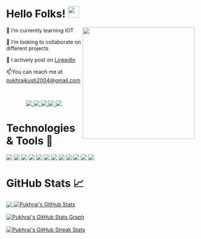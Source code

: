 # Hello Folks! <img src="https://github.com/rahulkarda/rahulkarda/blob/main/wave.gif?raw=true" width="30">
 <!-- Profile views -->
 <img src="https://c.tenor.com/flflC6GFzO8AAAAd/sultan-alrefaei-programmer.gif" align="right" height="300">

🌱 I’m currently learning IOT

👯 I’m looking to collaborate on different projects

📝 I actively post on [LinkedIn]((https://www.linkedin.com/in/pukhraj-kushwah-2b95bb23b/))

📫You can reach me at pukhrajkush2004@gmail.com

<br>
<p align="center">
  <a href="https://bento.me/pukhraj2004" target="_blank">
    <img src="https://img.shields.io/static/v1?label=|&message=BENTO&color=ff&style=plastic&logo=realm&logo-color=white"/>
  </a>
  <a href="https://www.linkedin.com/in/pukhraj-kushwah-2b95bb23b" target="_blank">
    <img src="https://img.shields.io/static/v1?label=|&message=LINKED-IN&color=cdf998&style=plastic&logo=linkedin&logo-color=white"/>
  </a>
  <a href="https://x.com/Pukhraj2004" target="_blank">
    <img src="https://img.shields.io/static/v1?label=|&message=TWITTER&color=d18014&style=plastic&logo=twitter&logo-color=white"/>
  </a>
  <a href="https://www.credly.com/users/pukhraj-kushwah" target="_blank">
      <img src="https://img.shields.io/static/v1?label=|&message=CREDLY&color=cde928&style=plastic&logo=dev.to&logo-color=white"/>
  </a>
  <a href="resume.pdf" target="_blank" download="resume.pdf">
      <img src="https://img.shields.io/static/v1?label=|&message=RESUME&color=24555f&style=plastic&logo=react&logo-color=white"/>
  </a>
</p>

# Technologies & Tools 🔧
![](https://img.shields.io/badge/Code-HTML5-informational?style=flat&logo=html5&logoColor=white&color=brightgreen)
![](https://img.shields.io/badge/Code-CSS3-informational?style=flat&logo=css3&logoColor=white&color=brightgreen)
![](https://img.shields.io/badge/Code-JavaScript-informational?style=flat&logo=javascript&logoColor=white&color=brightgreen)
![](https://img.shields.io/badge/Code-ReactJS-informational?style=flat&logo=react&logoColor=white&color=brightgreen)
![](https://img.shields.io/badge/Code-NodeJS-informational?style=flat&logo=node.js&logoColor=white&color=brightgreen)
![](https://img.shields.io/badge/Code-Python-informational?style=flat&logo=python&logoColor=white&color=brightgreen)
![](https://img.shields.io/badge/Code-C++-informational?style=flat&logo=cplusplus&logoColor=white&color=brightgreen)
![](https://img.shields.io/badge/Database-MongoDB-informational?style=flat&logo=mongodb&logoColor=white&color=brightgreen)
![](https://img.shields.io/badge/Database-MySQL-informational?style=flat&logo=mysql&logoColor=white&color=brightgreen)
![](https://img.shields.io/badge/Tool-Firebase-informational?style=flat&logo=firebase&logoColor=white&color=brightgreen)
![](https://img.shields.io/badge/Tools-Git-informational?style=flat&logo=git&logoColor=white&color=brightgreen)
![](https://img.shields.io/badge/Editor-VSCode-informational?style=flat&logo=visualstudiocode&logoColor=white&color=brightgreen)
<br>

# GitHub Stats 📈
<a href="https://github.com/pukhraj1002/pukhraj1002">
  <img align="center" src="https://github-readme-stats.vercel.app/api/top-langs/?username=pukhraj1002&hide=less&title_color=d13979&text_color=c9cacc&icon_color=2bbc8a&bg_color=1d1f21&langs_count=3" />
</a>

<a href="https://github.com/pukhraj1002/pukhraj1002">
  <img align="center" src="https://github-readme-stats.vercel.app/api?username=pukhraj1002&count_private=true&show_icons=true&theme=radical&hide_border=true&custom_title=Pukhraj%20Kushwah%27s%20Github%20Stats" alt="Pukhraj's GitHub Stats" />
</a>
<br><br>

<a href="https://github.com/pukhraj1002/pukhraj1002">
  <img align="center" src="https://github-profile-summary-cards.vercel.app/api/cards/profile-details?username=pukhraj1002&theme=radical&hide_border=true)](https://github.com/pukhraj1002" alt="Pukhraj's GitHub Stats Graph"/>
</a>
<br><br>

<a href="https://github.com/pukhraj1002/pukhraj1002">
  <img align="center" src="https://github-readme-streak-stats.herokuapp.com/?user=pukhraj1002&theme=dark" alt="Pukhraj's GitHub Streak Stats"/>
</a>
<br><br>
